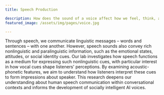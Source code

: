 ```yaml
---
title: Speech Production

description: How does the sound of a voice affect how we feel, think, and behave?
featured_image: /assets/img/pages/voice.jpg

---
```


Through speech, we communicate linguistic messages – words and sentences – with one another. However, speech sounds also convey rich nonlinguistic and paralinguistic information, such as the emotional states, attitudes, or social identity cues. Our lab investigates how speech functions as a medium for expressing such nonlinguistic cues, with particular interest in how vocal cues shape listeners' perceptions. By examining acoustic-phonetic features, we aim to understand how listeners interpret these cues to form impressions about speaker. This research deepens our understanding about human speech communication within conversational contexts and informs the development of socially intelligent AI voices.

<!--
{% include voice-page.md %}
-->
